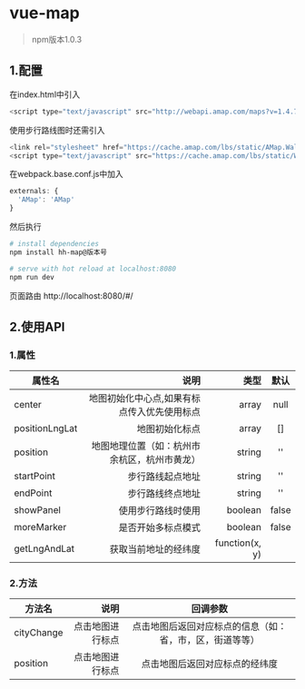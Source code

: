 # vue-map

> npm版本1.0.3

## 1.配置

在index.html中引入
```javascript
<script type="text/javascript" src="http://webapi.amap.com/maps?v=1.4.7&key=你的开发key（详细请看官网https://lbs.amap.com/）"></script>
```

使用步行路线图时还需引入
```javascript
<link rel="stylesheet" href="https://cache.amap.com/lbs/static/AMap.WalkingRender1120.css"/>
<script type="text/javascript" src="https://cache.amap.com/lbs/static/WalkingRender1230.js"></script>
```

在webpack.base.conf.js中加入
```javascript
externals: {
  'AMap': 'AMap'
}
```

然后执行

``` bash
# install dependencies
npm install hh-map@版本号

# serve with hot reload at localhost:8080
npm run dev
```

页面路由
http://localhost:8080/#/

## 2.使用API

### 1.属性
| 属性名     |  说明 | 类型   |  默认  |
| --------   | -----:  | -----:  | :----:  |
| center     | 地图初始化中心点,如果有标点传入优先使用标点 | array |   null     |
| positionLngLat   | 地图初始化标点 |   array   |   []   |
| position   | 地图地理位置（如：杭州市余杭区，杭州市黄龙） |   string   |   ''   |
| startPoint   | 步行路线起点地址 |   string   |   ''   |
| endPoint   | 步行路线终点地址 |   string   |   ''   |
| showPanel   | 使用步行路线时使用 |   boolean   |   false   |
| moreMarker   | 是否开始多标点模式 |   boolean   |   false   |
| getLngAndLat   | 获取当前地址的经纬度 |   function(x, y)   |      |

### 2.方法
| 方法名        | 说明   |  回调参数  |
| --------   | -----:  | :----:  |
| cityChange     | 点击地图进行标点 |   点击地图后返回对应标点的信息（如：省，市，区，街道等等）    |
| position        |   点击地图进行标点   |   点击地图后返回对应标点的经纬度   |
